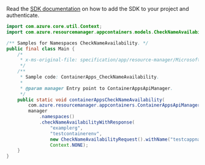 Read the [SDK documentation](https://github.com/Azure/azure-sdk-for-java/blob/azure-resourcemanager-appcontainers_1.0.0-beta.3/sdk/appcontainers/azure-resourcemanager-appcontainers/README.md) on how to add the SDK to your project and authenticate.

```java
import com.azure.core.util.Context;
import com.azure.resourcemanager.appcontainers.models.CheckNameAvailabilityRequest;

/** Samples for Namespaces CheckNameAvailability. */
public final class Main {
    /*
     * x-ms-original-file: specification/app/resource-manager/Microsoft.App/stable/2022-03-01/examples/ContainerApps_CheckNameAvailability.json
     */
    /**
     * Sample code: ContainerApps_CheckNameAvailability.
     *
     * @param manager Entry point to ContainerAppsApiManager.
     */
    public static void containerAppsCheckNameAvailability(
        com.azure.resourcemanager.appcontainers.ContainerAppsApiManager manager) {
        manager
            .namespaces()
            .checkNameAvailabilityWithResponse(
                "examplerg",
                "testcontainerenv",
                new CheckNameAvailabilityRequest().withName("testcappname").withType("Microsoft.App/containerApps"),
                Context.NONE);
    }
}
```
